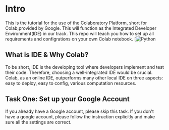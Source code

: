 # Intro
This is the tutorial for the use of the Colaboratory Platform, short for Colab,provided by Google. This will function as the Integrated Developer Environment(IDE) in our track. This repo will teach you how to set up all requirements and configrations on your own Colab notebook.
[![Python](	https://img.shields.io/badge/Python-3776AB?style=for-the-badge&logo=python&logoColor=white)
## What is IDE & Why Colab?
To be short, IDE is the developing tool where developers implement and test their code. Therefore, choosing a well-integrated IDE would be crucial. Colab, as an online IDE, outperforms many other local IDE on three aspects: easy to deploy, easy to config, various computation resources.

## Task One: Set up your Google Account
If you already have a Google account, please skip this task. If you don't have a google account, please follow the instruction explicitly and make sure all the settings are correct. 
